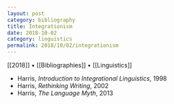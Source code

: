 ```yaml
---
layout: post
category: bibliography
title: Integrationism
date: 2018-10-02
category: linguistics
permalink: 2018/10/02/integrationism
---
```


[[2018]] • [[Bibliographies]] • [[Linguistics]]

* Harris, *Introduction to Integrational Linguistics*, 1998
* Harris, *Rethinking Writing*, 2002
* Harris, *The Language Myth*, 2013
